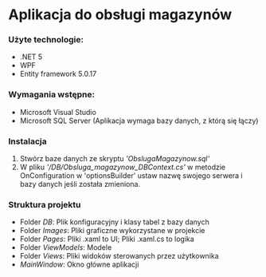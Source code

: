 # Aplikacja do obsługi magazynów

### Użyte technologie:
- .NET 5
- WPF
- Entity framework 5.0.17

### Wymagania wstępne:
- Microsoft Visual Studio
- Microsoft SQL Server (Aplikacja wymaga bazy danych, z którą się łączy)

### Instalacja
1. Stwórz baze danych ze skryptu *'ObslugaMagazynow.sql'*
2. W pliku *'/DB/Obsluga_magazynow_DBContext.cs'* w metodzie OnConfiguration w 'optionsBuilder' ustaw nazwę swojego serwera i bazy danych jeśli została zmieniona.

### Struktura projektu
- Folder *DB*: Plik konfiguracyjny i klasy tabel z bazy danych
- Folder *Images*: Pliki graficzne wykorzystane w projekcie
- Folder *Pages*: Pliki .xaml to UI; Pliki .xaml.cs to logika
- Folder *ViewModels*: Modele
- Folder *Views*: Pliki widoków sterowanych przez użytkownika
- *MainWindow*: Okno główne aplikacji
